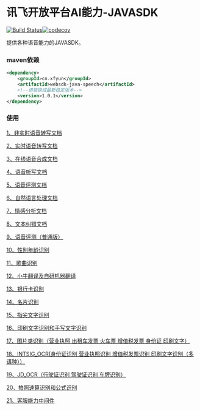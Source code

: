 # 讯飞开放平台AI能力-JAVASDK

[![Build Status](https://www.travis-ci.com/iFLYTEK-OP/websdk-java.svg?branch=feature-ci)](https://www.travis-ci.com/iFLYTEK-OP/websdk-java)[![codecov](https://codecov.io/gh/iFLYTEK-OP/websdk-java/branch/feature-ci/graph/badge.svg?token=KQRe0Igv9b)](https://codecov.io/gh/iFLYTEK-OP/websdk-java)

提供各种语音能力的JAVASDK。

### maven依赖
```xml
<dependency>
    <groupId>cn.xfyun</groupId>
    <artifactId>websdk-java-speech</artifactId>
    <!--请替换成最新稳定版本-->
    <version>1.0.1</version>
</dependency>
```

### 使用

[1、非实时语音转写文档](https://github.com/iFLYTEK-OP/websdk-java-speech/blob/master/LFASR.md)

[2、实时语音转写文档](https://github.com/iFLYTEK-OP/websdk-java-speech/blob/master/RTASR.md)

[3、在线语音合成文档](https://github.com/iFLYTEK-OP/websdk-java-speech/blob/master/TTS.md)

[4、语音听写文档](https://github.com/iFLYTEK-OP/websdk-java-speech/blob/master/IAT.md)

[5、语音评测文档](https://github.com/iFLYTEK-OP/websdk-java-speech/blob/master/ISE.md)

[6、自然语言处理文档](https://github.com/iFLYTEK-OP/websdk-java/blob/master/LTP.md)

[7、情感分析文档](https://github.com/iFLYTEK-OP/websdk-java-speech/blob/master/SA.md)

[8、文本纠错文档](https://github.com/iFLYTEK-OP/websdk-java-speech/blob/master/TEXT_CHECK.md)

[9、语音评测（普通版）](https://github.com/iFLYTEK-OP/websdk-java-speech/blob/master/ISE_HTTP.md)

[10、性别年龄识别](https://github.com/iFLYTEK-OP/websdk-java-speech/blob/master/IGR.md)

[11、歌曲识别](https://github.com/iFLYTEK-OP/websdk-java-speech/blob/master/QBH.md)

[12、小牛翻译及自研机器翻译](https://github.com/iFLYTEK-OP/websdk-java/blob/master/TRANSLATE.md)

[13、银行卡识别](https://github.com/iFLYTEK-OP/websdk-java/blob/master/BANK_CARD.md)

[14、名片识别](https://github.com/iFLYTEK-OP/websdk-java/blob/master/BUSINESS_CARD.md)

[15、指尖文字识别](https://github.com/iFLYTEK-OP/websdk-java/blob/master/FINGER_OCR.md)

[16、印刷文字识别和手写文字识别](https://github.com/iFLYTEK-OP/websdk-java/blob/master/GENERAL_WORDS.md)

[17、图片类识别（营业执照 出租车发票 火车票 增值税发票 身份证 印刷文字）](https://github.com/iFLYTEK-OP/websdk-java/blob/master/IMAGE_WORD.md)

[18、INTSIG_OCR(身份证识别 营业执照识别 增值税发票识别 印刷文字识别（多语种））](https://github.com/iFLYTEK-OP/websdk-java/blob/master/INTSIG_OCR.md)

[19、JD_OCR（行驶证识别 驾驶证识别  车牌识别）](https://github.com/iFLYTEK-OP/websdk-java/blob/master/JD_OCR.md)

[20、拍照速算识别和公式识别](https://github.com/iFLYTEK-OP/websdk-java/blob/master/ITR.md)

[21、客服能力中间件](https://github.com/iFLYTEK-OP/websdk-java/blob/master/TELROBOT.md)

